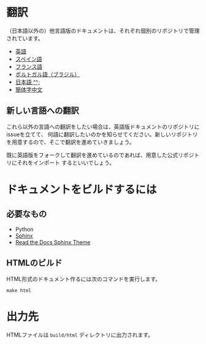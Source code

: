 # 翻訳

（日本語以外の）他言語版のドキュメントは、それぞれ個別のリポジトリで管理されています。

* [英語](https://github.com/sebastianbergmann/phpunit-documentation-english)
* [スペイン語](https://github.com/sebastianbergmann/phpunit-documentation-spanish)
* [フランス語](https://github.com/sebastianbergmann/phpunit-documentation-french)
* [ポルトガル語（ブラジル）](https://github.com/sebastianbergmann/phpunit-documentation-brazilian-portuguese)
* [日本語 ^^;](https://github.com/sebastianbergmann/phpunit-documentation-japanese)
* [簡体字中文](https://github.com/sebastianbergmann/phpunit-documentation-chinese)

## 新しい言語への翻訳

これら以外の言語への翻訳をしたい場合は、英語版ドキュメントのリポジトリにissueを立てて、
何語に翻訳したいのかを知らせてください。新しいリポジトリを用意するので、そこで翻訳を進めていきましょう。

既に英語版をフォークして翻訳を進めているのであれば、用意した公式リポジトリにそれをインポート
するといいでしょう。

# ドキュメントをビルドするには

## 必要なもの

- Python
- [Sphinx](http://www.sphinx-doc.org/)
- [Read the Docs Sphinx Theme](https://github.com/rtfd/sphinx_rtd_theme)

## HTMLのビルド

HTML形式のドキュメント作るには次のコマンドを実行します。

    make html

# 出力先

HTMLファイルは `build/html` ディレクトリに出力されます。

